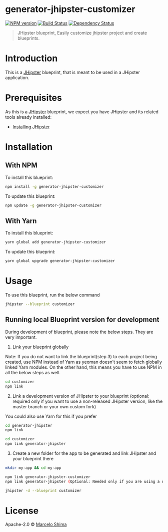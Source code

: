 # generator-jhipster-customizer
[![NPM version][npm-image]][npm-url] [![Build Status][travis-image]][travis-url] [![Dependency Status][daviddm-image]][daviddm-url]
> JHipster blueprint, Easily customize jhipster project and create blueprints.

# Introduction

This is a [JHipster](https://www.jhipster.tech/) blueprint, that is meant to be used in a JHipster application.

# Prerequisites

As this is a [JHipster](https://www.jhipster.tech/) blueprint, we expect you have JHipster and its related tools already installed:

- [Installing JHipster](https://www.jhipster.tech/installation/)

# Installation

## With NPM

To install this blueprint:

```bash
npm install -g generator-jhipster-customizer
```

To update this blueprint:

```bash
npm update -g generator-jhipster-customizer
```

## With Yarn

To install this blueprint:

```bash
yarn global add generator-jhipster-customizer
```

To update this blueprint:

```bash
yarn global upgrade generator-jhipster-customizer
```

# Usage

To use this blueprint, run the below command

```bash
jhipster --blueprint customizer
```


## Running local Blueprint version for development

During development of blueprint, please note the below steps. They are very important.

1. Link your blueprint globally 

Note: If you do not want to link the blueprint(step 3) to each project being created, use NPM instead of Yarn as yeoman doesn't seem to fetch globally linked Yarn modules. On the other hand, this means you have to use NPM in all the below steps as well.

```bash
cd customizer
npm link
```

2. Link a development version of JHipster to your blueprint (optional: required only if you want to use a non-released JHipster version, like the master branch or your own custom fork)

You could also use Yarn for this if you prefer

```bash
cd generator-jhipster
npm link

cd customizer
npm link generator-jhipster
```

3. Create a new folder for the app to be generated and link JHipster and your blueprint there

```bash
mkdir my-app && cd my-app

npm link generator-jhipster-customizer
npm link generator-jhipster (Optional: Needed only if you are using a non-released JHipster version)

jhipster -d --blueprint customizer

```

# License

Apache-2.0 © [Marcelo Shima](https://github.com/mshima)


[npm-image]: https://img.shields.io/npm/v/generator-jhipster-customizer.svg
[npm-url]: https://npmjs.org/package/generator-jhipster-customizer
[travis-image]: https://travis-ci.org/mshima/generator-jhipster-customizer.svg?branch=master
[travis-url]: https://travis-ci.org/mshima/generator-jhipster-customizer
[daviddm-image]: https://david-dm.org/mshima/generator-jhipster-customizer.svg?theme=shields.io
[daviddm-url]: https://david-dm.org/mshima/generator-jhipster-customizer
